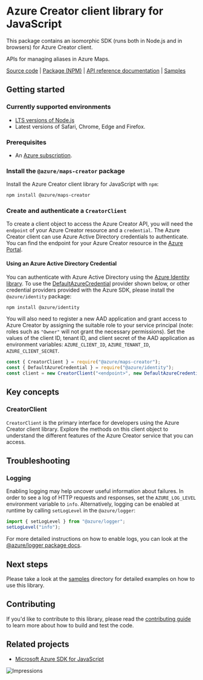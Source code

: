 # Azure Creator client library for JavaScript

This package contains an isomorphic SDK (runs both in Node.js and in browsers) for Azure Creator client.

APIs for managing aliases in Azure Maps.

[Source code](https://github.com/Azure/azure-sdk-for-js/tree/master/sdk/maps/maps-creator) |
[Package (NPM)](https://www.npmjs.com/package/@azure/maps-creator) |
[API reference documentation](https://docs.microsoft.com/javascript/api/@azure/maps-creator) |
[Samples](https://github.com/Azure/azure-sdk-for-js/tree/master/sdk/maps/maps-creator/samples)

## Getting started

### Currently supported environments

- [LTS versions of Node.js](https://nodejs.org/about/releases/)
- Latest versions of Safari, Chrome, Edge and Firefox.

### Prerequisites

- An [Azure subscription][azure_sub].

### Install the `@azure/maps-creator` package

Install the Azure Creator client library for JavaScript with `npm`:

```bash
npm install @azure/maps-creator
```

### Create and authenticate a `CreatorClient`

To create a client object to access the Azure Creator API, you will need the `endpoint` of your Azure Creator resource and a `credential`. The Azure Creator client can use Azure Active Directory credentials to authenticate.
You can find the endpoint for your Azure Creator resource in the [Azure Portal][azure_portal].

#### Using an Azure Active Directory Credential

You can authenticate with Azure Active Directory using the [Azure Identity library][azure_identity]. To use the [DefaultAzureCredential][defaultazurecredential] provider shown below, or other credential providers provided with the Azure SDK, please install the `@azure/identity` package:

```bash
npm install @azure/identity
```

You will also need to register a new AAD application and grant access to Azure Creator by assigning the suitable role to your service principal (note: roles such as `"Owner"` will not grant the necessary permissions).
Set the values of the client ID, tenant ID, and client secret of the AAD application as environment variables: `AZURE_CLIENT_ID`, `AZURE_TENANT_ID`, `AZURE_CLIENT_SECRET`.

```javascript
const { CreatorClient } = require("@azure/maps-creator");
const { DefaultAzureCredential } = require("@azure/identity");
const client = new CreatorClient("<endpoint>", new DefaultAzureCredential());
```

## Key concepts

### CreatorClient

`CreatorClient` is the primary interface for developers using the Azure Creator client library. Explore the methods on this client object to understand the different features of the Azure Creator service that you can access.

## Troubleshooting

### Logging

Enabling logging may help uncover useful information about failures. In order to see a log of HTTP requests and responses, set the `AZURE_LOG_LEVEL` environment variable to `info`. Alternatively, logging can be enabled at runtime by calling `setLogLevel` in the `@azure/logger`:

```javascript
import { setLogLevel } from "@azure/logger";
setLogLevel("info");
```

For more detailed instructions on how to enable logs, you can look at the [@azure/logger package docs](https://github.com/Azure/azure-sdk-for-js/tree/master/sdk/core/logger).

## Next steps

Please take a look at the [samples](https://github.com/Azure/azure-sdk-for-js/tree/master/sdk/maps/maps-creator/samples) directory for detailed examples on how to use this library.

## Contributing

If you'd like to contribute to this library, please read the [contributing guide](https://github.com/Azure/azure-sdk-for-js/blob/master/CONTRIBUTING.md) to learn more about how to build and test the code.

## Related projects

- [Microsoft Azure SDK for JavaScript](https://github.com/Azure/azure-sdk-for-js)

![Impressions](https://azure-sdk-impressions.azurewebsites.net/api/impressions/azure-sdk-for-js%2Fsdk%2Fmaps%2Fmaps-creator%2FREADME.png)

[azure_cli]: https://docs.microsoft.com/cli/azure
[azure_sub]: https://azure.microsoft.com/free/
[azure_sub]: https://azure.microsoft.com/free/
[azure_portal]: https://portal.azure.com
[azure_identity]: https://github.com/Azure/azure-sdk-for-js/tree/master/sdk/identity/identity
[defaultazurecredential]: https://github.com/Azure/azure-sdk-for-js/tree/master/sdk/identity/identity#defaultazurecredential

